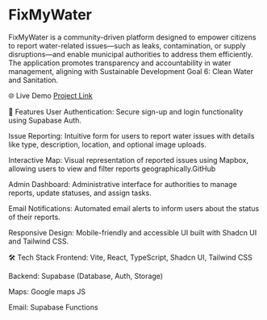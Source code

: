 # FixMyWater

FixMyWater is a community-driven platform designed to empower citizens to report water-related issues—such as leaks, contamination, or supply disruptions—and enable municipal authorities to address them efficiently. The application promotes transparency and accountability in water management, aligning with Sustainable Development Goal 6: Clean Water and Sanitation.​

🌐 Live Demo
[Project Link](https://lovable.dev/projects/91eaeb06-79b4-4763-a91b-e102f2d0f08a)

🚀 Features
User Authentication: Secure sign-up and login functionality using Supabase Auth.​

Issue Reporting: Intuitive form for users to report water issues with details like type, description, location, and optional image uploads.​

Interactive Map: Visual representation of reported issues using Mapbox, allowing users to view and filter reports geographically.​
GitHub

Admin Dashboard: Administrative interface for authorities to manage reports, update statuses, and assign tasks.​

Email Notifications: Automated email alerts to inform users about the status of their reports.​

Responsive Design: Mobile-friendly and accessible UI built with Shadcn UI and Tailwind CSS.​

🛠️ Tech Stack
Frontend: Vite, React, TypeScript, Shadcn UI, Tailwind CSS​

Backend: Supabase (Database, Auth, Storage)​

Maps: Google maps JS​

Email: Supabase Functions
